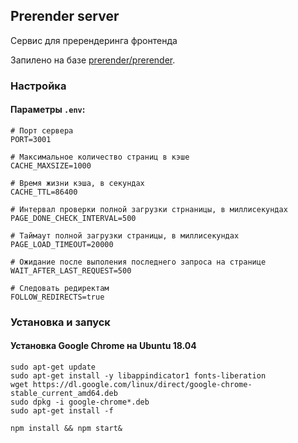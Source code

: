 ## Prerender server

Сервис для пререндеринга фронтенда

Запилено на базе [prerender/prerender](https://github.com/prerender/prerender).

### Настройка

#### Параметры `.env`:

```
# Порт сервера
PORT=3001

# Максимальное количество страниц в кэше
CACHE_MAXSIZE=1000

# Время жизни кэша, в секундах
CACHE_TTL=86400

# Интервал проверки полной загрузки стрнаницы, в миллисекундах
PAGE_DONE_CHECK_INTERVAL=500

# Таймаут полной загрузки страницы, в миллисекундах
PAGE_LOAD_TIMEOUT=20000

# Ожидание после выполения последнего запроса на странице
WAIT_AFTER_LAST_REQUEST=500

# Следовать редиректам
FOLLOW_REDIRECTS=true
```


### Установка и запуск

#### Установка Google Chrome на Ubuntu 18.04

```
sudo apt-get update
sudo apt-get install -y libappindicator1 fonts-liberation
wget https://dl.google.com/linux/direct/google-chrome-stable_current_amd64.deb
sudo dpkg -i google-chrome*.deb
sudo apt-get install -f
```

```
npm install && npm start&
```
